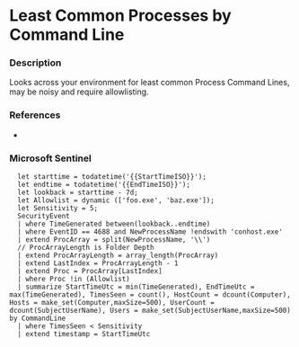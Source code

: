 # Least Common Processes by Command Line
### Description
Looks across your environment for least common Process Command Lines, may be noisy and require allowlisting.
### References
-
### Microsoft Sentinel
```kusto
  let starttime = todatetime('{{StartTimeISO}}');
  let endtime = todatetime('{{EndTimeISO}}');
  let lookback = starttime - 7d;  
  let Allowlist = dynamic (['foo.exe', 'baz.exe']);
  let Sensitivity = 5;  
  SecurityEvent
  | where TimeGenerated between(lookback..endtime)
  | where EventID == 4688 and NewProcessName !endswith 'conhost.exe'
  | extend ProcArray = split(NewProcessName, '\\')
  // ProcArrayLength is Folder Depth
  | extend ProcArrayLength = array_length(ProcArray)
  | extend LastIndex = ProcArrayLength - 1
  | extend Proc = ProcArray[LastIndex]
  | where Proc !in (Allowlist)
  | summarize StartTimeUtc = min(TimeGenerated), EndTimeUtc = max(TimeGenerated), TimesSeen = count(), HostCount = dcount(Computer), Hosts = make_set(Computer,maxSize=500), UserCount = dcount(SubjectUserName), Users = make_set(SubjectUserName,maxSize=500) by CommandLine
  | where TimesSeen < Sensitivity
  | extend timestamp = StartTimeUtc
```
